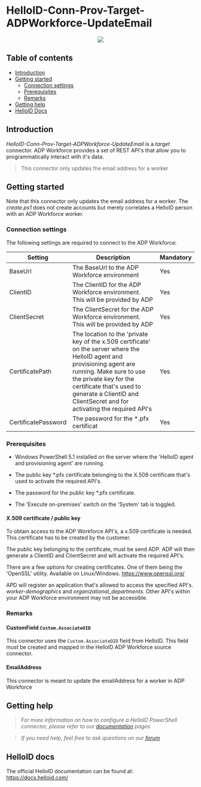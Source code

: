 # HelloID-Conn-Prov-Target-ADPWorkforce-UpdateEmail

<p align="center">
  <img src="https://www.adp.nl/roxen-local/img/logo.png">
</p>

## Table of contents

- [Introduction](#Introduction)
- [Getting started](#Getting-started)
  + [Connection settings](#Connection-settings)
  + [Prerequisites](#Prerequisites)
  + [Remarks](#Remarks)
- [Getting help](#Getting-help)
- [HelloID Docs](#HelloID-docs)

## Introduction

_HelloID-Conn-Prov-Target-ADPWorkforce-UpdateEmail_ is a _target_ connector. ADP Workforce provides a set of REST API's that allow you to programmatically interact with it's data.

> This connector only updates the email address for a worker

## Getting started

Note that this connector only updates the email address for a worker. The _create.ps1_ does not create accounts but merely correlates a HelloID person with an ADP Workforce worker.

### Connection settings

The following settings are required to connect to the ADP Workforce:

| Setting      | Description                        | Mandatory   |
| ------------ | -----------                        | ----------- |
| BaseUrl      | The BaseUrl to the ADP Workforce environment | Yes |
| ClientID     | The ClientID for the ADP Workforce environment. This will be provided by ADP | Yes |
| ClientSecret | The ClientSecret for the ADP Workforce environment. This will be provided by ADP | Yes |
| CertificatePath | The location to the 'private key of the x.509 certificate' on the server where the HelloID agent and provisioning agent are running. Make sure to use the private key for the certificate that's used to generate a ClientID and ClientSecret and for activating the required API's | Yes |
| CertificatePassword | The password for the *.pfx certificat | Yes |

### Prerequisites

- Windows PowerShell 5.1 installed on the server where the 'HelloID agent and provisioning agent' are running.

- The public key *.pfx certificate belonging to the X.509 certificate that's used to activate the required API's.

- The password for the public key *.pfx certificate.

- The 'Execute on-premises' switch on the 'System' tab is toggled.

#### X.509 certificate / public key

To obtain access to the ADP Workforce API's, a x.509 certificate is needed. This certificate has to be created by the customer.

The public key belonging to the certificate, must be send ADP. ADP will then generate a ClientID and ClientSecret and will activate the required API's.

There are a few options for creating certificates. One of them being the 'OpenSSL' utility. Available on Linux/Windows. https://www.openssl.org/

APD will register an application that's allowed to access the specified API's. _worker-demographics_ and _organizational_departments_. Other API's within your ADP Workforce environment may not be accessible.

### Remarks

#### CustomField `Custom.AssociateOID`

This connector uses the `Custom.AssociateOID` field from HelloID. This field must be created and mapped in the HelloID ADP Workforce source connector.

#### EmailAddress

This connector is meant to update the emailAddress for a worker in ADP Workforce

## Getting help

> _For more information on how to configure a HelloID PowerShell connector, please refer to our [documentation](https://docs.helloid.com/hc/en-us/articles/360012558020-Configure-a-custom-PowerShell-target-system) pages_

> _If you need help, feel free to ask questions on our [forum](https://forum.helloid.com)_

## HelloID docs

The official HelloID documentation can be found at: https://docs.helloid.com/
